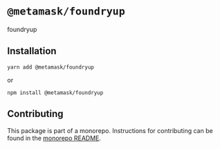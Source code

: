 # `@metamask/foundryup`

foundryup

## Installation

`yarn add @metamask/foundryup`

or

`npm install @metamask/foundryup`

## Contributing

This package is part of a monorepo. Instructions for contributing can be found in the [monorepo README](https://github.com/MetaMask/core#readme).
